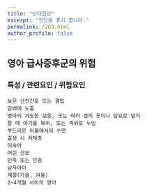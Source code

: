 ```yaml
---
title: "난다진단"
excerpt: "진단을 표시 합니다."
permalink: /203.html
author_profile: false
---
```

## 영아 급사증후군의 위험



### 특성 / 관련요인 / 위험요인

>   

    늦은 산전간호 또는 결핍
    담배에 노출
    영아의 과도한 보온, 또는 여러 겹의 옷이나 담요로 덮기
    잘 때 아기를 복위, 또는 측위로 누임
    부드러운 이불에서의 수면
    출생 시 저체중
    미숙아
    어린 산모
    민족 또는 인종
    남자아이
    계절(가을, 겨울)
    2~4개월 사이의 영아
